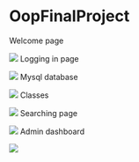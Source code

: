 # OopFinalProject
Welcome page

![](https://user-images.githubusercontent.com/49878695/102628966-b8f4e100-4174-11eb-9e0e-e9c738505162.PNG)
Logging in page

![](https://user-images.githubusercontent.com/49878695/102628971-ba260e00-4174-11eb-82b5-a45988480d09.PNG)
Mysql database

![](https://user-images.githubusercontent.com/49878695/102628972-babea480-4174-11eb-9691-fa1285f9b5c1.PNG)
Classes

![](https://user-images.githubusercontent.com/49878695/102628973-babea480-4174-11eb-8c7d-5b3d4d9663c8.PNG)
Searching page

![](https://user-images.githubusercontent.com/49878695/102628974-bb573b00-4174-11eb-9dcd-303b6510f113.PNG)
Admin dashboard

![](https://user-images.githubusercontent.com/49878695/102628976-bb573b00-4174-11eb-97fc-c54736571670.PNG)
